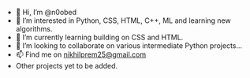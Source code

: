 - 👋 Hi, I’m @n0obed
- 👀 I’m interested in Python, CSS, HTML, C++, ML and learning new algorithms.
- 🌱 I’m currently learning building on CSS and HTML.
- 💞️ I’m looking to collaborate on various intermediate Python projects...
- 📫 Find me on nikhilprem25@gmail.com 
- Other projects yet to be added.

<!---
n0obed/n0obed is a ✨ special ✨ repository because its `README.md` (this file) appears on your GitHub profile.
You can click the Preview link to take a look at your changes.
--->

